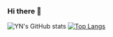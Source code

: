 ### Hi there 👋
![YN's GitHub stats](https://github-readme-stats.vercel.app/api?username=realalyeasin&show_icons=true&theme=dracula)
[![Top Langs](https://github-readme-stats.vercel.app/api/top-langs/?username=realalyeasin)](https://github.com/realalyeasin/github-readme-stats)
<!--
**realalyeasin/realalyeasin** is a ✨ _special_ ✨ repository because its `README.md` (this file) appears on your GitHub profile.

Here are some ideas to get you started:

- 🔭 I’m currently working on ...
- 🌱 I’m currently learning ...
- 👯 I’m looking to collaborate on ...
- 🤔 I’m looking for help with ...
- 💬 Ask me about ...
- 📫 How to reach me: ...
- 😄 Pronouns: ...
- ⚡ Fun fact: ...
-->
